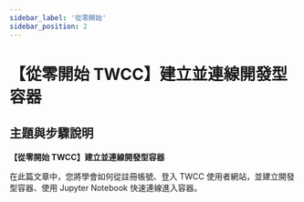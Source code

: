 ```yaml
---
sidebar_label: '從零開始'
sidebar_position: 2
---
```



# 【從零開始 TWCC】建立並連線開發型容器


## 主題與步驟說明

**【從零開始 TWCC】建立並連線開發型容器**

在此篇文章中，您將學會如何從註冊帳號、登入 TWCC 使用者網站，並建立開發型容器、使用 Jupyter Notebook 快速連線進入容器。


